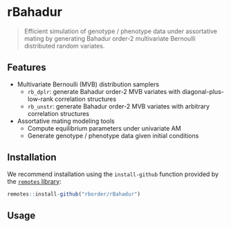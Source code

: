 # rBahadur

> Efficient simulation of genotype / phenotype data under
> assortative mating by generating Bahadur order-2
> multivariate Bernoulli distributed random variates.

## Features

* Multivariate Bernoulli (MVB) distribution samplers
  * `rb_dplr`: generate Bahadur order-2 MVB variates with diagonal-plus-low-rank correlation structures
  * `rb_unstr`: generate Bahadur order-2 MVB variates with arbitrary correlation structures
* Assortative mating  modeling tools
  * Compute equilibrium parameters under univariate AM
  * Generate genotype / phenotype data given initial conditions


## Installation

We recommend installation using the `install-github` function provided by the [`remotes` library](https://github.com/r-lib/remotes):

```r
remotes::install-github("rborder/rBahadur")
```

## Usage
